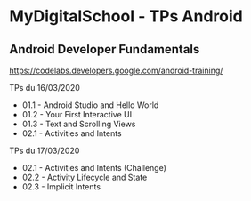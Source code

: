 # MyDigitalSchool - TPs Android

## Android Developer Fundamentals
https://codelabs.developers.google.com/android-training/

TPs du 16/03/2020
* 01.1 - Android Studio and Hello World
* 01.2 - Your First Interactive UI
* 01.3 - Text and Scrolling Views
* 02.1 - Activities and Intents

TPs du 17/03/2020
* 02.1 - Activities and Intents (Challenge)
* 02.2 - Activity Lifecycle and State
* 02.3 - Implicit Intents
